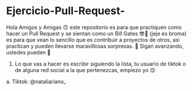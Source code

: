 # Ejercicio-Pull-Request-

Hola Amigos y Amigas 🙃 este repositorio es para que practiquen como hacer un Pull Request y se sientan como un Bill Gates 😎🤭 (jeje es broma) es para que vean lo sencillo que es contribuir a proyectos de otros, asi practican y pueden llevarse maravillosas sorpresas. 🚀 Sigan avanzando, ustedes pueden 🫶

1. Lo que vas a hacer es escribir siguiendo la lista, tu usuario de tiktok o de alguna red social a la que pertenezcas, empiezo yo 😊

a. Tiktok: @nataliariano_


